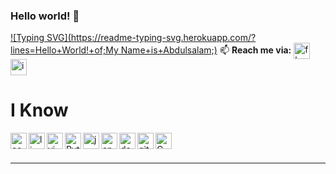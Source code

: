 ### Hello world! 👋
[![Typing SVG](https://readme-typing-svg.herokuapp.com/?lines=Hello+World!+of;My Name+is+Abdulsalam;)](https://git.io/typing-svg)
📫 **Reach me via:** 
[<img align="center" alt="fb" width="26px"  src="https://img.icons8.com/color/48/000000/facebook-new.png"/>][facebook]
[<img align="center" alt="ig" width="26px"  src="https://img.icons8.com/fluent/48/000000/instagram-new.png"/>][instagram]
  <br />
  
 # I Know 
 
 

<img align="left" alt="console" width="26px" src="https://img.icons8.com/material-rounded/24/000000/console.png" />
<img align="left" alt="linux" width="26px" height="26px" src="https://img.icons8.com/color/48/000000/linux--v1.png" />
<img align="left" alt="vim" width="26px" src="https://api.iconify.design/logos-vim.svg" />
<img align="left" alt="Python" width="26px" src="https://img.icons8.com/color/48/000000/python.png" />
<img align="left" alt="java" width="26px" src="https://img.icons8.com/color/48/000000/java-coffee-cup-logo.png" />
<img align="left" alt="android" width="26px" src="https://img.icons8.com/color/48/000000/android-os.png" />
<img align="left" alt="docker" width="26px" src="https://img.icons8.com/color/48/000000/docker.png" />
<img align="left" alt="git" width="26px" src="https://img.icons8.com/color/48/000000/git.png" />
<img align="left" alt="C" width="26px" src="https://img.icons8.com/color/48/000000/c-programming.png" />



<br />
<br />

  
---
[facebook]: https://www.facebook.com/vd001
[instagram]: https://www.instagram.com/da_zeroox/
<!--
**zerox13/zerox13** is a ✨ _special_ ✨ repository because its `README.md` (this file) appears on your GitHub profile.

Here are some ideas to get you started:
- 🔭 I’m currently working on my first unity 2D game.
- 🤔 I'm looking to contribute on some open source projects, ideas?
 
- 🔭 I’m currently working on ...
- 🌱 I’m currently learning ...
- 👯 I’m looking to collaborate on ...
- 🤔 I’m looking for help with ...
- 💬 Ask me about ...

- 😄 Pronouns: ...
- ⚡ Fun fact: ...


<img align="left" alt="console" width="26px" src="https://img.icons8.com/material-rounded/24/000000/console.png" />
<img align="left" alt="vim" width="26px" src="https://api.iconify.design/logos-vim.svg" />
-->
